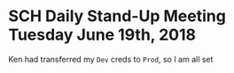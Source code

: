 # SCH Daily Stand-Up Meeting Tuesday June 19th, 2018

Ken had transferred my `Dev` creds to `Prod`, so I
am all set
